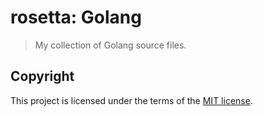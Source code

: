 # rosetta: Golang
> My collection of Golang source files.

## Copyright
This project is licensed under the terms of the [MIT license](/LICENSE).

